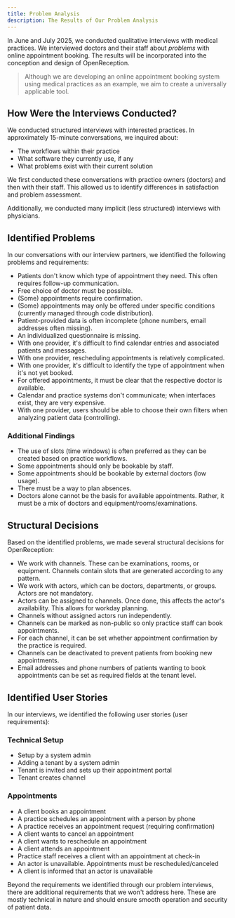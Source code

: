 ```yaml
---
title: Problem Analysis
description: The Results of Our Problem Analysis
---
```


In June and July 2025, we conducted qualitative interviews with medical practices. We interviewed doctors and their staff about _problems_ with online appointment booking. The results will be incorporated into the conception and design of OpenReception.

> Although we are developing an online appointment booking system using medical practices as an example, we aim to create a universally applicable tool.

## How Were the Interviews Conducted?

We conducted structured interviews with interested practices. In approximately 15-minute conversations, we inquired about:

- The workflows within their practice
- What software they currently use, if any
- What problems exist with their current solution

We first conducted these conversations with practice owners (doctors) and then with their staff. This allowed us to identify differences in satisfaction and problem assessment.

Additionally, we conducted many implicit (less structured) interviews with physicians.

## Identified Problems

In our conversations with our interview partners, we identified the following problems and requirements:

- Patients don't know which type of appointment they need. This often requires follow-up communication.
- Free choice of doctor must be possible.
- (Some) appointments require confirmation.
- (Some) appointments may only be offered under specific conditions (currently managed through code distribution).
- Patient-provided data is often incomplete (phone numbers, email addresses often missing).
- An individualized questionnaire is missing.
- With one provider, it's difficult to find calendar entries and associated patients and messages.
- With one provider, rescheduling appointments is relatively complicated.
- With one provider, it's difficult to identify the type of appointment when it's not yet booked.
- For offered appointments, it must be clear that the respective doctor is available.
- Calendar and practice systems don't communicate; when interfaces exist, they are very expensive.
- With one provider, users should be able to choose their own filters when analyzing patient data (controlling).

### Additional Findings

- The use of slots (time windows) is often preferred as they can be created based on practice workflows.
- Some appointments should only be bookable by staff.
- Some appointments should be bookable by external doctors (low usage).
- There must be a way to plan absences.
- Doctors alone cannot be the basis for available appointments. Rather, it must be a mix of doctors and equipment/rooms/examinations.

## Structural Decisions

Based on the identified problems, we made several structural decisions for OpenReception:

- We work with channels. These can be examinations, rooms, or equipment. Channels contain slots that are generated according to any pattern.
- We work with actors, which can be doctors, departments, or groups. Actors are not mandatory.
- Actors can be assigned to channels. Once done, this affects the actor's availability. This allows for workday planning.
- Channels without assigned actors run independently.
- Channels can be marked as non-public so only practice staff can book appointments.
- For each channel, it can be set whether appointment confirmation by the practice is required.
- Channels can be deactivated to prevent patients from booking new appointments.
- Email addresses and phone numbers of patients wanting to book appointments can be set as required fields at the tenant level.

## Identified User Stories

In our interviews, we identified the following user stories (user requirements):

### Technical Setup

- Setup by a system admin
- Adding a tenant by a system admin
- Tenant is invited and sets up their appointment portal
- Tenant creates channel

### Appointments

- A client books an appointment
- A practice schedules an appointment with a person by phone
- A practice receives an appointment request (requiring confirmation)
- A client wants to cancel an appointment
- A client wants to reschedule an appointment
- A client attends an appointment
- Practice staff receives a client with an appointment at check-in
- An actor is unavailable. Appointments must be rescheduled/canceled
- A client is informed that an actor is unavailable

Beyond the requirements we identified through our problem interviews, there are additional requirements that we won't address here. These are mostly technical in nature and should ensure smooth operation and security of patient data.
